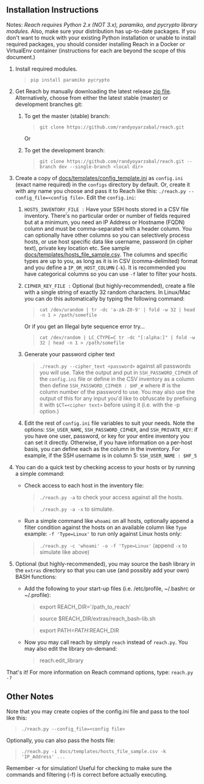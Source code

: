 Installation Instructions
--------------------------------

Notes: *Reach requires Python 2.x (NOT 3.x), paramiko, and pycrypto library modules.* Also, make sure 
your distribution has up-to-date packages. If you don't want to muck with your existing Python installation or unable to 
install required packages, you should consider installing Reach in a Docker or VirtualEnv container (instructions for 
each are beyond the scope of this document.)

1. Install required modules. 

    >`pip install paramiko pycrypto`

2. Get Reach by manually downloading the latest release 
[zip file](https://github.com/randyoyarzabal/reach/archive/v1.0.3.zip).  Alternatively, choose from either the latest 
stable (master) or development branches git:

    1. To get the master (stable) branch:
        > `git clone https://github.com/randyoyarzabal/reach.git`

        Or
    
    2. To get the development branch:
        > `git clone https://github.com/randyoyarzabal/reach.git --branch dev --single-branch <local dir>`
    
3. Create a copy of [docs/templates/config_template.ini](templates/config_template.ini) 
as `config.ini` (exact name required) in the `configs` directory by default. Or, create it with any name you choose 
and pass it to Reach like this: `./reach.py --config_file=<config file>`. Edit the `config.ini`:

    1. `HOSTS_INVENTORY_FILE :` Have your SSH hosts stored in a CSV file inventory.  There's no particular order or number 
    of fields required but at a minimum, you need an IP Address or Hostname (FQDN) column and must be comma-separated with 
    a header column. You can optionally have other columns so you can selectively process hosts, or use host specific data 
    like username, password (in cipher text), private key location etc. 
    See sample [docs/templates/hosts_file_sample.csv](templates/hosts_file_sample.csv).  The columns and specific types 
    are up to you, as long as it is in CSV (comma-delimited) format and you define a `IP_OR_HOST_COLUMN` (`-k`).
    It is recommended you have categorical columns so you can use `-f` later to filter your hosts. 

    2. `CIPHER_KEY_FILE :` Optional (but highly-recommended), create a file with a single string of exactly 32 random 
    characters. In Linux/Mac you can do this automatically by typing the following command:

        >`cat /dev/urandom | tr -dc 'a-zA-Z0-9' | fold -w 32 | head -n 1 > /path/somefile`
    
        Or if you get an Illegal byte sequence error try...
    
        >`cat /dev/random | LC_CTYPE=C tr -dc "[:alpha:]" | fold -w 32 | head -n 1 > /path/somefile`
    
    3. Generate your password cipher text

        >`./reach.py --cipher_text <password>` against all passwords you will use.  Take the output and put 
        in `SSH_PASSWORD_CIPHER` of the `config.ini` file or define in the CSV inventory as a column then define
        `SSH_PASSWORD_CIPHER : $HF_#` where # is the column number of the password to use. You may also use the output
        of this for any input you'd like to obfuscate by prefixing it with `$CT=<cipher text>` before using it 
        (i.e. with the -p option.)

    4. Edit the rest of `config.ini` file variables to suit your needs. Note the options: `SSH_USER_NAME`, 
    `SSH_PASSWORD_CIPHER`, and `SSH_PRIVATE_KEY`: if you have one user, password, or key for your entire inventory
    you can set it directly. Otherwise, if you have information on a per-host basis, you can define each as the column
    in the inventory. For example, if the SSH username is in column 5: `SSH_USER_NAME : $HF_5`

4. You can do a quick test by checking access to your hosts or by running a simple command:

    - Check access to each host in the inventory file:
        > `./reach.py -a` to check your access against all the hosts.
        
        > `./reach.py -a -x` to simulate.

    - Run a simple command like `whoami` on all hosts, optionally append a filter condition against the hosts on 
        an available column like `Type` example: `-f 'Type=Linux'` to run only against Linux hosts only:

        > `./reach.py -c 'whoami' -o -f 'Type=Linux'` (append `-x` to simulate like above)

5. Optional (but highly-recommended), you may source the bash library in the `extras` directory so that you can use (and
possibly add your own) BASH functions:

    - Add the following to your start-up files (i.e. /etc/profile, ~/.bashrc or ~/.profile):
        > export REACH_DIR='/path_to_reach'
        
        > source $REACH_DIR/extras/reach_bash-lib.sh
        
        > export PATH=$PATH:$REACH_DIR
        
    - Now you may call reach by simply `reach` instead of `reach.py`.  You may also edit the library on-demand:
        > reach.edit_library

That's it! For more information on Reach command options, type: `reach.py -?`

Other Notes
-------

Note that you may create copies of the config.ini file and pass to the tool like this:

   >`./reach.py --config_file=<config file>`

Optionally, you can also pass the hosts file:

   >`./reach.py -i docs/templates/hosts_file_sample.csv -k 'IP_Address' ...`

Remember -x for simulation!  Useful for checking to make sure the commands and filtering (-f)
  is correct before actually executing.
